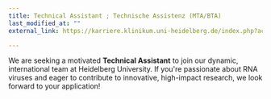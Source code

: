 ```yaml
---
title: Technical Assistant ; Technische Assistenz (MTA/BTA)
last_modified_at: ""
external_link: https://karriere.klinikum.uni-heidelberg.de/index.php?ac=jobad&id=25587

---
```


We are seeking a motivated **Technical Assistant** to join our dynamic, international team at Heidelberg University. If you're passionate about RNA viruses and eager to contribute to innovative, high-impact research, we look forward to your application!